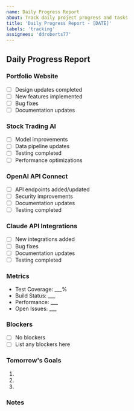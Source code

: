 ```yaml
---
name: Daily Progress Report
about: Track daily project progress and tasks
title: 'Daily Progress Report - [DATE]'
labels: 'tracking'
assignees: 'ddroberts77'
---
```


## Daily Progress Report

### Portfolio Website
- [ ] Design updates completed
- [ ] New features implemented
- [ ] Bug fixes
- [ ] Documentation updates

### Stock Trading AI
- [ ] Model improvements
- [ ] Data pipeline updates
- [ ] Testing completed
- [ ] Performance optimizations

### OpenAI API Connect
- [ ] API endpoints added/updated
- [ ] Security improvements
- [ ] Documentation updates
- [ ] Testing completed

### Claude API Integrations
- [ ] New integrations added
- [ ] Bug fixes
- [ ] Documentation updates
- [ ] Testing completed

### Metrics
- Test Coverage: ___%
- Build Status: ___
- Performance: ___
- Open Issues: ___

### Blockers
- [ ] No blockers
- [ ] List any blockers here

### Tomorrow's Goals
1. 
2. 
3. 

### Notes
